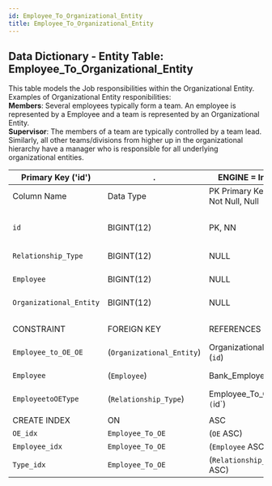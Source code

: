 ```yaml
---
id: Employee_To_Organizational_Entity
title: Employee_To_Organizational_Entity
---
```


## Data Dictionary - Entity Table: Employee_To_Organizational_Entity

This table models the Job responsibilities within the Organizational Entity. 
Examples of Organizational Entity responibilities:
<br />**Members**: Several employees typically form a team. An employee is represented by a Employee and a team is represented by an Organizational Entity.
<br />**Supervisor**: The members of a team are typically controlled by a team lead. Similarly, all other teams/divisions from higher up in the 
organizational hierarchy have a manager who is responsible for all underlying organizational entities.

| Primary Key ('id')|.|ENGINE = InnoDB|.|.|
|---|---|---|---|---|
|Column Name|Data Type|PK Primary Key, NN-Not Null, Null|Example|Comments|
||
|`id`|BIGINT(12)|PK, NN|1|PrimaryKey-ID, Not Null (auto creates)|
|`Relationship_Type`|BIGINT(12)|NULL|1|Relationship_type id|
|`Employee`|BIGINT(12)|NULL|1|Employee id from Employee table|
|`Organizational_Entity`|BIGINT(12)|NULL|1|Organizational entity id|
||
|CONSTRAINT|FOREIGN KEY|REFERENCES|ON DELETE|ON UPDATE|
|`Employee_to_OE_OE`|(`Organizational_Entity`)|Organizational_Entitiy (`id`)|NO ACTION|NO ACTION|
|`Employee`|(`Employee`)| Bank_Employee` (`id`)| NO ACTION|NO ACTION|
|`EmployeetoOEType`|(`Relationship_Type`)| Employee_To_OE_Type` (`id`)| NO ACTION|NO ACTION|
||
|CREATE INDEX|ON|ASC|VISABLE|.|
|`OE_idx`|`Employee_To_OE`|(`OE` ASC)|VISIBLE|.|
|`Employee_idx`|`Employee_To_OE`|(`Employee` ASC)|VISIBLE|.|
|`Type_idx`|`Employee_To_OE`|(`Relationship_Type` ASC)|VISIBLE|.|
